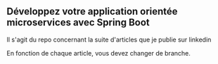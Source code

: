 ## Développez votre application orientée microservices avec Spring Boot

Il s'agit du repo concernant la suite d'articles que je publie sur linkedin

En fonction de chaque article, vous devez changer de branche.